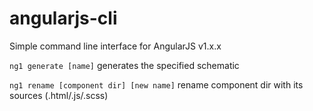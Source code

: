 # angularjs-cli

Simple command line interface for AngularJS v1.x.x

`ng1 generate [name]` generates the specified schematic

`ng1 rename [component dir] [new name]` rename component dir with its sources (.html/.js/.scss)
